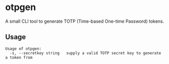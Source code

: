 # otpgen

A small CLI tool to generate TOTP (Time-based One-time Password) tokens.

## Usage

```
Usage of otpgen:
  -s, --secretkey string   supply a valid TOTP secret key to generate a token from
```

